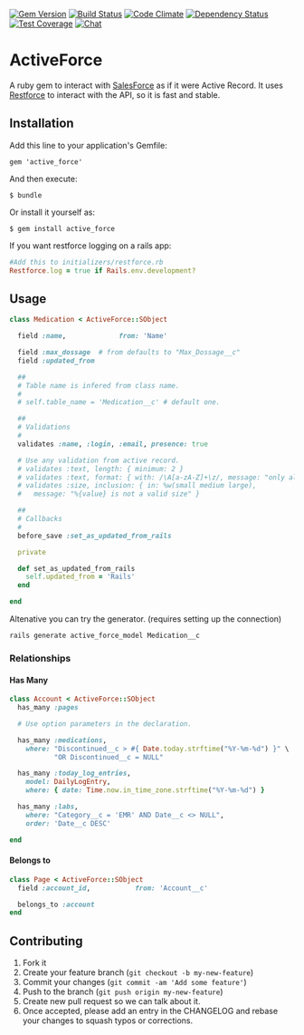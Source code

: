 [![Gem Version](http://img.shields.io/gem/v/active_force.svg)](http://badge.fury.io/rb/active_force)
[![Build Status](http://img.shields.io/travis/ionia-corporation/active_force.svg)](https://travis-ci.org/ionia-corporation/active_force)
[![Code Climate](http://img.shields.io/codeclimate/github/ionia-corporation/active_force.svg)](https://codeclimate.com/github/ionia-corporation/active_force)
[![Dependency Status](http://img.shields.io/gemnasium/ionia-corporation/active_force.svg)](https://gemnasium.com/ionia-corporation/active_force)
[![Test Coverage](https://codeclimate.com/github/ionia-corporation/active_force/badges/coverage.svg)](https://codeclimate.com/github/ionia-corporation/active_force)
[![Chat](http://img.shields.io/badge/chat-gitter-brightgreen.svg)](https://gitter.im/ionia-corporation/active_force)

# ActiveForce

A ruby gem to interact with [SalesForce][1] as if it were Active Record. It
uses [Restforce][2] to interact with the API, so it is fast and stable.

 [1]: http://www.salesforce.com
 [2]: https://github.com/ejholmes/restforce

## Installation

Add this line to your application's Gemfile:

    gem 'active_force'

And then execute:

    $ bundle

Or install it yourself as:

    $ gem install active_force

If you want restforce logging on a rails app:

```ruby
#Add this to initializers/restforce.rb
Restforce.log = true if Rails.env.development?
```

## Usage

```ruby
class Medication < ActiveForce::SObject

  field :name,             from: 'Name'

  field :max_dossage  # from defaults to "Max_Dossage__c" 
  field :updated_from

  ##
  # Table name is infered from class name.
  #
  # self.table_name = 'Medication__c' # default one.

  ##
  # Validations
  #
  validates :name, :login, :email, presence: true

  # Use any validation from active record.
  # validates :text, length: { minimum: 2 }
  # validates :text, format: { with: /\A[a-zA-Z]+\z/, message: "only allows letters" }
  # validates :size, inclusion: { in: %w(small medium large),
  #   message: "%{value} is not a valid size" }

  ##
  # Callbacks
  #
  before_save :set_as_updated_from_rails

  private

  def set_as_updated_from_rails
    self.updated_from = 'Rails'
  end

end
```

Altenative you can try the generator. (requires setting up the connection)

    rails generate active_force_model Medication__c

### Relationships

#### Has Many

```ruby
class Account < ActiveForce::SObject
  has_many :pages

  # Use option parameters in the declaration.

  has_many :medications,
    where: "Discontinued__c > #{ Date.today.strftime("%Y-%m-%d") }" \
           "OR Discontinued__c = NULL"

  has_many :today_log_entries,
    model: DailyLogEntry,
    where: { date: Time.now.in_time_zone.strftime("%Y-%m-%d") }

  has_many :labs,
    where: "Category__c = 'EMR' AND Date__c <> NULL",
    order: 'Date__c DESC'

end
```

#### Belongs to

```ruby
class Page < ActiveForce::SObject
  field :account_id,           from: 'Account__c'

  belongs_to :account
end
```

## Contributing

1. Fork it
2. Create your feature branch (`git checkout -b my-new-feature`)
3. Commit your changes (`git commit -am 'Add some feature'`)
4. Push to the branch (`git push origin my-new-feature`)
5. Create new pull request so we can talk about it.
6. Once accepted, please add an entry in the CHANGELOG and rebase your changes
   to squash typos or corrections.
